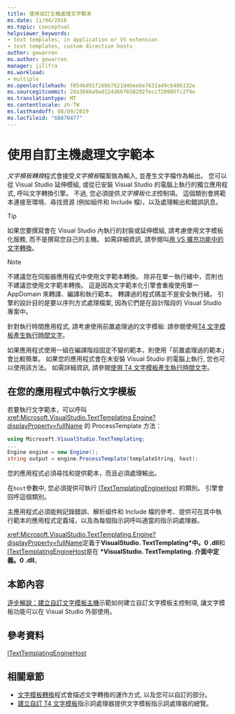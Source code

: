 ```yaml
---
title: 使用自訂主機處理文字範本
ms.date: 11/04/2016
ms.topic: conceptual
helpviewer_keywords:
- text templates, in application or VS extension
- text templates, custom directive hosts
author: gewarren
ms.author: gewarren
manager: jillfra
ms.workload:
- multiple
ms.openlocfilehash: f054bd91f16bb7621d4beebe7631a49cb406132e
ms.sourcegitcommit: 2da366ba9ad124366f6502927ecc720985fc2f9e
ms.translationtype: MT
ms.contentlocale: zh-TW
ms.lasthandoff: 08/09/2019
ms.locfileid: "68870477"
---
```

# <a name="process-text-templates-by-using-a-custom-host"></a>使用自訂主機處理文字範本

*文字模板轉換*程式會接受*文字模板*檔案做為輸入, 並產生文字檔作為輸出。 您可以從 Visual Studio 延伸模組, 或從已安裝 Visual Studio 的電腦上執行的獨立應用程式, 呼叫文字轉換引擎。 不過, 您必須提供*文字模板化主*控制項。 這個類別會將範本連接至環境、尋找資源 (例如組件和 Include 檔)，以及處理輸出和錯誤訊息。

> [!TIP]
> 如果您要撰寫會在 Visual Studio 內執行的封裝或延伸模組, 請考慮使用文字模板化服務, 而不是撰寫您自己的主機。 如需詳細資訊, 請參閱叫[用 VS 擴充功能中的文字轉換](../modeling/invoking-text-transformation-in-a-vs-extension.md)。

> [!NOTE]
> 不建議您在伺服器應用程式中使用文字範本轉換。 除非在單一執行緒中，否則也不建議您使用文字範本轉換。 這是因為文字範本化引擎會重複使用單一 AppDomain 來轉譯、編譯和執行範本。 轉譯過的程式碼並不是安全執行緒。 引擎的設計目的是要以序列方式處理檔案, 因為它們是在設計階段的 Visual Studio 專案中。
>
> 針對執行時間應用程式, 請考慮使用前置處理過的文字模板: 請參閱使用[T4 文字模板產生執行時間文字](../modeling/run-time-text-generation-with-t4-text-templates.md)。

如果應用程式使用一組在編譯階段固定不變的範本，則使用「前置處理過的範本」會比較簡單。 如果您的應用程式會在未安裝 Visual Studio 的電腦上執行, 您也可以使用該方法。 如需詳細資訊, 請參閱[使用 T4 文字模板產生執行時間文字](../modeling/run-time-text-generation-with-t4-text-templates.md)。

## <a name="execute-a-text-template-in-your-application"></a>在您的應用程式中執行文字模板

若要執行文字範本，可以呼叫 <xref:Microsoft.VisualStudio.TextTemplating.Engine?displayProperty=fullName> 的 ProcessTemplate 方法：

```csharp
using Microsoft.VisualStudio.TextTemplating;
...
Engine engine = new Engine();
string output = engine.ProcessTemplate(templateString, host);
```

 您的應用程式必須尋找和提供範本，而且必須處理輸出。

 在`host`參數中, 您必須提供可執行 [ITextTemplatingEngineHost](/previous-versions/visualstudio/visual-studio-2012/bb126505(v=vs.110)) 的類別。 引擎會回呼這個類別。

 主應用程式必須能夠記錄錯誤、解析組件和 Include 檔的參考、提供可在其中執行範本的應用程式定義域，以及為每個指示詞呼叫適當的指示詞處理器。

 <xref:Microsoft.VisualStudio.TextTemplating.Engine?displayProperty=fullName>定義于**VisualStudio. TextTemplating\*中。0 .dll**和[ITextTemplatingEngineHost](/previous-versions/visualstudio/visual-studio-2012/bb126505(v=vs.110))是在 **\*VisualStudio. TextTemplating. 介面中定義。0 .dll**。

## <a name="in-this-section"></a>本節內容
 [逐步解說：建立自訂文字模板主機](../modeling/walkthrough-creating-a-custom-text-template-host.md)示範如何建立自訂文字模板主控制項, 讓文字模板功能可以在 Visual Studio 外部使用。

## <a name="reference"></a>參考資料
 [ITextTemplatingEngineHost](/previous-versions/visualstudio/visual-studio-2012/bb126505(v=vs.110))

## <a name="related-sections"></a>相關章節

- [文字模板轉換](../modeling/the-text-template-transformation-process.md)程式會描述文字轉換的運作方式, 以及您可以自訂的部分。
- [建立自訂 T4 文字模板](../modeling/creating-custom-t4-text-template-directive-processors.md)指示詞處理器提供文字模板指示詞處理器的總覽。